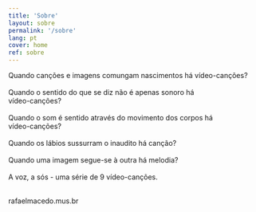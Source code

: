 ```yaml
---
title: 'Sobre'
layout: sobre
permalink: '/sobre'
lang: pt
cover: home
ref: sobre
---
```



Quando canções e imagens comungam nascimentos há vídeo-canções?<br><br>
Quando o sentido do que se diz não é apenas sonoro há<br>vídeo-canções?<br><br>
Quando o som é sentido através do movimento dos corpos há<br>vídeo-canções?<br><br>
Quando os lábios sussurram o inaudito há canção?<br><br>
Quando uma imagem segue-se à outra há melodia?<br><br>
A voz, a sós - uma série de 9 vídeo-canções.
<br><br>
<p class="bold">
    <a src="https://www.rafaelmacedo.mus.br" >rafaelmacedo.mus.br</a></p>